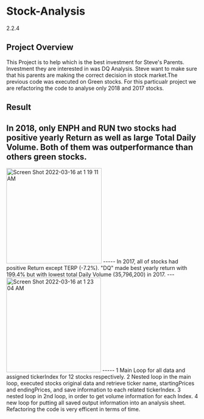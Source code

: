 # Stock-Analysis
2.2.4
## Project Overview
This Project is to help which is the best investment for Steve's Parents. Investment they are interested in was DQ Analysis. Steve want to make sure that his parents are making the correct decision in stock market.The previous code was executed on Green stocks. For this particualr project we are refactoring the  code to analyse only 2018 and 2017 stocks. 
## Result
In 2018, only ENPH and RUN two stocks had positive yearly Return as well as large Total Daily Volume. Both of them was outperformance than others green stocks.
------
<img width="250" alt="Screen Shot 2022-03-16 at 1 19 11 AM" src="https://user-images.githubusercontent.com/98849217/159086231-f19744a3-19e1-429a-8a11-8da2bc291bfd.png">
-----
In 2017, all of stocks had positive Return except TERP (-7.2%). "DQ" made best yearly return with 199.4% but with lowest total Daily Volume (35,796,200) in 2017.
---

<img width="248" alt="Screen Shot 2022-03-16 at 1 23 04 AM" src="https://user-images.githubusercontent.com/98849217/159086167-b93d93d6-ccf9-4eb0-86a1-4756d72e4083.png"> 
-----
1 Main Loop for all data and assigned tickerIndex for 12 stocks respectively.
2 Nested loop in the main loop, executed stocks original data and retrieve ticker name, startingPrices and endingPrices, and save information to each related tickerIndex.
3 nested loop in 2nd loop, in order to get volume information for each Index.
4 new loop for putting all saved output information into an analysis sheet.
Refactoring the code is very efficent in terms of time.
